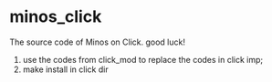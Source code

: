 # minos_click
The source code of Minos on Click.
good luck!


1. use the codes from click_mod to replace the codes in click imp;
2. make install in click dir
